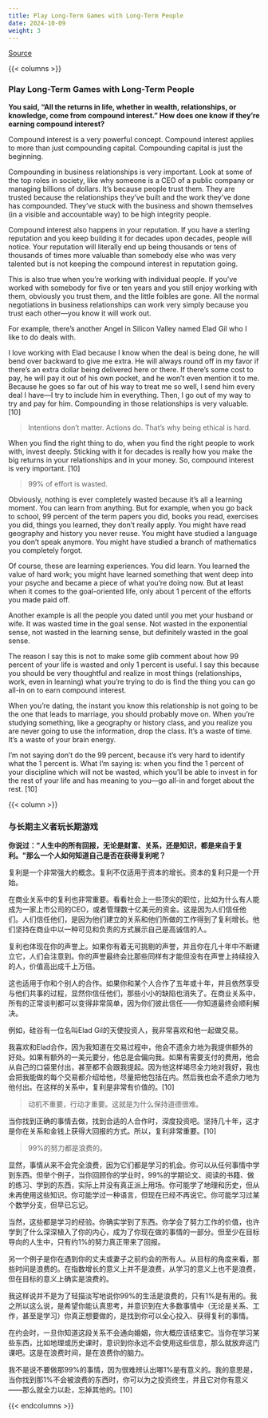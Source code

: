 ```yaml
---
title: Play Long-Term Games with Long-Term People
date: 2024-10-09
weight: 3
---
```


[Source](https://www.navalmanack.com/almanack-of-naval-ravikant/play-long-term-games-with-long-term-people)

{{< columns >}}

### Play Long-Term Games with Long-Term People

**You said, “All the returns in life, whether in wealth, relationships, or knowledge, come from compound interest.” How does one know if they’re earning compound interest?**

Compound interest is a very powerful concept. Compound interest applies to more than just compounding capital. Compounding capital is just the beginning.

Compounding in business relationships is very important. Look at some of the top roles in society, like why someone is a CEO of a public company or managing billions of dollars. It’s because people trust them. They are trusted because the relationships they’ve built and the work they’ve done has compounded. They’ve stuck with the business and shown themselves (in a visible and accountable way) to be high integrity people.

Compound interest also happens in your reputation. If you have a sterling reputation and you keep building it for decades upon decades, people will notice. Your reputation will literally end up being thousands or tens of thousands of times more valuable than somebody else who was very talented but is not keeping the compound interest in reputation going.

This is also true when you’re working with individual people. If you’ve worked with somebody for five or ten years and you still enjoy working with them, obviously you trust them, and the little foibles are gone. All the normal negotiations in business relationships can work very simply because you trust each other—you know it will work out.

For example, there’s another Angel in Silicon Valley named Elad Gil who I like to do deals with.

I love working with Elad because I know when the deal is being done, he will bend over backward to give me extra. He will always round off in my favor if there’s an extra dollar being delivered here or there. If there’s some cost to pay, he will pay it out of his own pocket, and he won’t even mention it to me. Because he goes so far out of his way to treat me so well, I send him every deal I have—I try to include him in everything. Then, I go out of my way to try and pay for him. Compounding in those relationships is very valuable. [10]

> Intentions don’t matter. Actions do. That’s why being ethical is hard.

When you find the right thing to do, when you find the right people to work with, invest deeply. Sticking with it for decades is really how you make the big returns in your relationships and in your money. So, compound interest is very important. [10]

> 99% of effort is wasted.

Obviously, nothing is ever completely wasted because it’s all a learning moment. You can learn from anything. But for example, when you go back to school, 99 percent of the term papers you did, books you read, exercises you did, things you learned, they don’t really apply. You might have read geography and history you never reuse. You might have studied a language you don’t speak anymore. You might have studied a branch of mathematics you completely forgot.

Of course, these are learning experiences. You did learn. You learned the value of hard work; you might have learned something that went deep into your psyche and became a piece of what you’re doing now. But at least when it comes to the goal-oriented life, only about 1 percent of the efforts you made paid off.

Another example is all the people you dated until you met your husband or wife. It was wasted time in the goal sense. Not wasted in the exponential sense, not wasted in the learning sense, but definitely wasted in the goal sense.

The reason I say this is not to make some glib comment about how 99 percent of your life is wasted and only 1 percent is useful. I say this because you should be very thoughtful and realize in most things (relationships, work, even in learning) what you’re trying to do is find the thing you can go all-in on to earn compound interest.

When you’re dating, the instant you know this relationship is not going to be the one that leads to marriage, you should probably move on. When you’re studying something, like a geography or history class, and you realize you are never going to use the information, drop the class. It’s a waste of time. It’s a waste of your brain energy.

I’m not saying don’t do the 99 percent, because it’s very hard to identify what the 1 percent is. What I’m saying is: when you find the 1 percent of your discipline which will not be wasted, which you’ll be able to invest in for the rest of your life and has meaning to you—go all-in and forget about the rest. [10]

{{< column >}}

### 与长期主义者玩长期游戏

**你说过："人生中的所有回报，无论是财富、关系，还是知识，都是来自于复利。"那么一个人如何知道自己是否在获得复利呢？**

复利是一个非常强大的概念。复利不仅适用于资本的增长。资本的复利只是一个开始。

在商业关系中的复利也非常重要。看看社会上一些顶尖的职位，比如为什么有人能成为一家上市公司的CEO，或者管理数十亿美元的资金。这是因为人们信任他们。人们信任他们，是因为他们建立的关系和他们所做的工作得到了复利增长。他们坚持在商业中以一种可见和负责的方式展示自己是高诚信的人。

复利也体现在你的声誉上。如果你有着无可挑剔的声誉，并且你在几十年中不断建立它，人们会注意到。你的声誉最终会比那些同样有才能但没有在声誉上持续投入的人，价值高出成千上万倍。

这也适用于你和个别人的合作。如果你和某个人合作了五年或十年，并且依然享受与他们共事的过程，显然你信任他们，那些小小的缺陷也消失了。在商业关系中，所有的正常谈判都可以变得非常简单，因为你们彼此信任——你知道最终会顺利解决。

例如，硅谷有一位名叫Elad Gil的天使投资人，我非常喜欢和他一起做交易。

我喜欢和Elad合作，因为我知道在交易过程中，他会不遗余力地为我提供额外的好处。如果有额外的一美元要分，他总是会偏向我。如果有需要支付的费用，他会从自己的口袋里付出，甚至都不会跟我提起。因为他这样竭尽全力地对我好，我也会把我能做的每个交易都介绍给他，尽量把他包括在内。然后我也会不遗余力地为他付出。在这样的关系中，复利是非常有价值的。[10]

> 动机不重要，行动才重要。这就是为什么保持道德很难。

当你找到正确的事情去做，找到合适的人合作时，深度投资吧。坚持几十年，这才是你在关系和金钱上获得大回报的方式。所以，复利非常重要。[10]

> 99%的努力都是浪费的。

显然，事情从来不会完全浪费，因为它们都是学习的机会。你可以从任何事情中学到东西。但举个例子，当你回顾你的学业时，99%的学期论文、阅读的书籍、做的练习、学到的东西，实际上并没有真正派上用场。你可能学了地理和历史，但从未再使用这些知识。你可能学过一种语言，但现在已经不再说它。你可能学习过某个数学分支，但早已忘记。

当然，这些都是学习的经验。你确实学到了东西。你学会了努力工作的价值，也许学到了什么深深植入了你的内心，成为了你现在做的事情的一部分。但至少在目标导向的人生中，只有约1%的努力真正带来了回报。

另一个例子是你在遇到你的丈夫或妻子之前约会的所有人。从目标的角度来看，那些时间是浪费的。在指数增长的意义上并不是浪费，从学习的意义上也不是浪费，但在目标的意义上确实是浪费的。

我这样说并不是为了轻描淡写地说你99%的生活是浪费的，只有1%是有用的。我之所以这么说，是希望你能认真思考，并意识到在大多数事情中（无论是关系、工作，甚至是学习）你真正想要做的，是找到你可以全心投入、获得复利的事情。

在约会时，一旦你知道这段关系不会通向婚姻，你大概应该结束它。当你在学习某些东西，比如地理或历史课时，意识到你永远不会使用这些信息，那么就放弃这门课吧。这是在浪费时间，是在浪费你的脑力。

我不是说不要做那99%的事情，因为很难辨认出哪1%是有意义的。我的意思是，当你找到那1%不会被浪费的东西时，你可以为之投资终生，并且它对你有意义——那么就全力以赴，忘掉其他的。[10]

{{< endcolumns >}}
